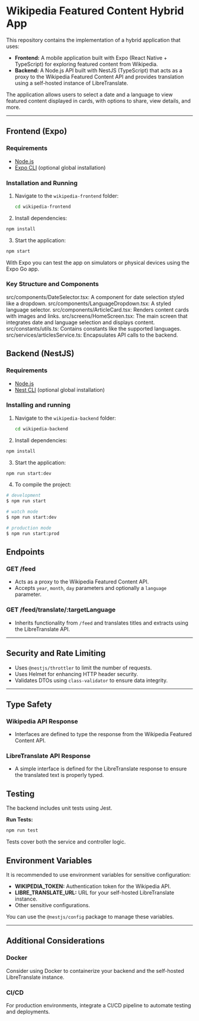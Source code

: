# Wikipedia Featured Content Hybrid App

This repository contains the implementation of a hybrid application that uses:

- **Frontend:** A mobile application built with Expo (React Native + TypeScript) for exploring featured content from Wikipedia.
- **Backend:** A Node.js API built with NestJS (TypeScript) that acts as a proxy to the Wikipedia Featured Content API and provides translation using a self-hosted instance of LibreTranslate.

The application allows users to select a date and a language to view featured content displayed in cards, with options to share, view details, and more.

---

## Frontend (Expo)

### Requirements

- [Node.js](https://nodejs.org/)
- [Expo CLI](https://docs.expo.dev/get-started/installation/) (optional global installation)

### Installation and Running

1. Navigate to the `wikipedia-frontend` folder:

   ```bash
   cd wikipedia-frontend
   ```

2. Install dependencies:

```bash
npm install
```

3. Start the application:

```bash
npm start
```

With Expo you can test the app on simulators or physical devices using the Expo Go app.

### Key Structure and Components

src/components/DateSelector.tsx: A component for date selection styled like a dropdown.
src/components/LanguageDropdown.tsx: A styled language selector.
src/components/ArticleCard.tsx: Renders content cards with images and links.
src/screens/HomeScreen.tsx: The main screen that integrates date and language selection and displays content.
src/constants/utils.ts: Contains constants like the supported languages.
src/services/articlesService.ts: Encapsulates API calls to the backend.

## Backend (NestJS)

### Requirements

- [Node.js](https://nodejs.org/)
- [Nest CLI](https://docs.nestjs.com/first-steps) (optional global installation)

### Installing and running

1. Navigate to the `wikipedia-backend` folder:

   ```bash
   cd wikipedia-backend
   ```

2. Install dependencies:

```bash
npm install
```

3. Start the application:

```bash
npm run start:dev
```

4. To compile the project:

```bash
# development
$ npm run start

# watch mode
$ npm run start:dev

# production mode
$ npm run start:prod
```

## Endpoints

### GET /feed

- Acts as a proxy to the Wikipedia Featured Content API.
- Accepts `year`, `month`, `day` parameters and optionally a `language` parameter.

### GET /feed/translate/:targetLanguage

- Inherits functionality from `/feed` and translates titles and extracts using the LibreTranslate API.

---

## Security and Rate Limiting

- Uses `@nestjs/throttler` to limit the number of requests.
- Uses Helmet for enhancing HTTP header security.
- Validates DTOs using `class-validator` to ensure data integrity.

---

## Type Safety

### Wikipedia API Response

- Interfaces are defined to type the response from the Wikipedia Featured Content API.

### LibreTranslate API Response

- A simple interface is defined for the LibreTranslate response to ensure the translated text is properly typed.

## Testing

The backend includes unit tests using Jest.

**Run Tests:**

```bash
npm run test
```

Tests cover both the service and controller logic.

## Environment Variables

It is recommended to use environment variables for sensitive configuration:

- **WIKIPEDIA_TOKEN:** Authentication token for the Wikipedia API.
- **LIBRE_TRANSLATE_URL:** URL for your self-hosted LibreTranslate instance.
- Other sensitive configurations.

You can use the `@nestjs/config` package to manage these variables.

---

## Additional Considerations

### Docker

Consider using Docker to containerize your backend and the self-hosted LibreTranslate instance.

### CI/CD

For production environments, integrate a CI/CD pipeline to automate testing and deployments.
